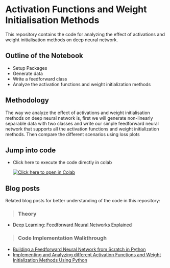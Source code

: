 # Activation Functions and Weight Initialisation Methods

This repository contains the code for analyzing the effect of activations and weight initialisation methods on deep neural network.

## Outline of the Notebook
* Setup Packages
* Generate data
* Write a feedforward class
* Analyze the activation functions and weight initialization methods

## Methodology
The way we analyze the effect of activations and weight initialisation methods on deep neural network is, first we will generate non-linearly separable data with two classes and write our simple feedforward neural network that supports all the activation functions and weight initialization methods. Then compare the different scenarios using loss plots

## Jump into code

* Click here to execute the code directly in colab

  [![Click here to open in Colab](https://colab.research.google.com/assets/colab-badge.svg)](https://colab.research.google.com/github/Niranjankumar-c/Feedforward_NeuralNetworrks/blob/master/FeedForwardNetworks/FeedForwardNeuralNetwork.ipynb)

## Blog posts
Related blog posts for better understanding of the code in this repository:
> ### Theory
* [Deep Learning: Feedforward Neural Networks Explained](https://hackernoon.com/deep-learning-feedforward-neural-networks-explained-c34ae3f084f1)
> ### Code Implementation Walkthrough
* [Building a Feedforward Neural Network from Scratch in Python](https://hackernoon.com/building-a-feedforward-neural-network-from-scratch-in-python-d3526457156b)
* [Implementing and Analyzing different Activation Functions and Weight Initialization Methods Using Python](https://towardsdatascience.com/implementing-different-activation-functions-and-weight-initialization-methods-using-python-c78643b9f20f)

